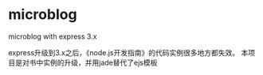 microblog
=========

microblog with express 3.x

express升级到3.x之后，《node.js开发指南》的代码实例很多地方都失效。
本项目是对书中实例的升级，并用jade替代了ejs模板
